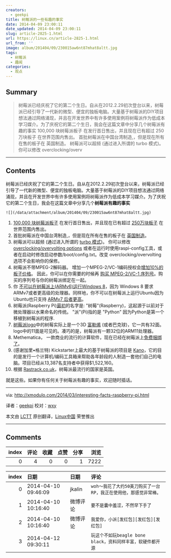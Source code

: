 ```yaml
---
creators:
  - geekpi
title: 树莓派的一些有趣的事实
date: 2014-04-09 23:00:11
date_updated: 2014-04-09 23:00:11
slug: article-2825-1.html
url: https://linux.cn/article-2825-1.html
url_from: ''
image: album/201404/09/230015aw6nt87mhat8altt.jpg
tags:
  - 树莓派
  - 趣闻
categories:
  - 观点
---
```


## Summary

> 树莓派已经庆祝了它的第二个生日。自从在2012.2.29初次登台以来，树莓派已经引导了一代新的微型、便宜的独板电脑。大量基于树莓派的DIY项目想法通过网络涌现，并且在开发世界中有许多使用案例将树莓派作为低成本学习媒介。为了庆祝它的第二个生日，我会在这篇文章中分享几个树莓派有趣的事实    100,000 块树莓派板子 在发行首日售出，并且现在已有超过 250万块板子 在世界范围内售出。   首批树莓派在中国台湾制造,，但是现在所有在售的板子在 英国制造。   树莓派可以超频 (通过进入所谓的 turbo 模式)。 你可以修改 overclocking/overv

***

<!-- more -->

## Contents

树莓派已经庆祝了它的第二个生日。自从在2012.2.29初次登台以来，树莓派已经引导了一代新的微型、便宜的独板电脑。大量基于树莓派的DIY项目想法通过网络涌现，并且在开发世界中有许多使用案例将树莓派作为低成本学习媒介。为了庆祝它的第二个生日，我会在这篇文章中分享几个**树莓派有趣的事实**

`![](/data/attachment/album/201404/09/230015aw6nt87mhat8altt.jpg)`

1. [100,000 块树莓派板子](http://www.zdnet.com/we-thought-wed-sell-1000-the-inside-story-of-the-raspberry-pi-7000009718/) 在发行首日售出，并且现在已有超过 [250万块板子](http://www.raspberrypi.org/archives/6299) 在世界范围内售出。
2. 首批树莓派在中国台湾制造,，但是现在所有在售的板子在 [英国制造](http://www.raspberrypi.org/archives/5016)。
3. 树莓派可以超频 (通过进入所谓的 [turbo 模式](http://www.raspberrypi.org/archives/2008))。 你可以修改 [overclocking/overvolting options](http://elinux.org/RPi_config.txt#Overclocking_options) 或者在运行时使用raspi-config工具，或者在启动时修改启动参数/boot/config.txt。改变 overclocking/overvolting 选项不会影响你的保修。
4. 树莓派不带MPEG-2解码器。 增加一个MPEG-2/VC-1编码授权会[增加10%的板子价格](http://www.raspberrypi.org/archives/1839)。 因此，你可以在你需要的时候再 [购买 MPEG-2/VC-1 序列号](http://www.raspberrypi.com/)。购买的序列号与你的树莓派绑定在一起。
5. 你 [不可以在树莓派上(ARMv6)运行Windows 8](http://www.gamesindustry.biz/articles/digitalfoundry-inside-raspberry-pi)，因为 Windows 8 要求ARMv7或者更高级的处理器。同样地，你不可以在树莓派上运行Ubuntu因为Ubuntu也只支持 [ARMv7 后者更高](https://wiki.ubuntu.com/ARM)。
6. 树莓派(Raspberry Pi)[最初](http://www.techspot.com/article/531-eben-upton-interview/)的名字是: "树莓"(Raspberry)，这起源于以前对于微处理器以水果命名的传统。 "派"(Pi)指的是 "Python" 因为Python是第一个移植到树莓派的程序.
7. [树莓派logo](http://www.raspberrypi.org/archives/221)中的树莓实际上是一个3D [富勒烯](http://en.wikipedia.org/wiki/Buckminsterfullerene) (或者巴克球)，它一共有32面。 logo中的11面是可见的。凑巧的是，树莓派有一颗32位的ARM11处理器。
8. Methematica， 一款商业的流行的计算软件，现在已经在树莓派上[免费捆绑了](http://blog.stephenwolfram.com/2013/11/putting-the-wolfram-language-and-mathematica-on-every-raspberry-pi/)。
9. (感谢加里•格兰特) Kickstarter上最大的基于树莓派的项目是 [Kano](https://www.kickstarter.com/projects/alexklein/kano-a-computer-anyone-can-make)，它的目的是发行一个计算机/编码工具箱来帮助各年龄段的人制造一套他们自己的电脑。项目已经从13,387名支持者中获得$1,522,160。
10. 根据 [Rastrack.co.uk](http://www.rastrack.co.uk/)，树莓派最流行的国家是英国。

就是这些。如果你有任何关于树莓派有趣的事实，欢迎随时插话。

---

via: <http://xmodulo.com/2014/03/interesting-facts-raspberry-pi.html>

译者：[geekpi](https://github.com/geekpi) 校对：[wxy](https://github.com/wxy)

本文由 [LCTT](https://github.com/LCTT/TranslateProject) 原创翻译，[Linux中国](https://linux.cn/) 荣誉推出

***

## Comments


|   index |   评论 |   收藏 |   点赞 |   分享 |   浏览 |
|--------:|-------:|-------:|-------:|-------:|-------:|
|       0 |      4 |      0 |      0 |      1 |   7222 |

|   index | 日期                | 日期     | 评论                                                              |
|--------:|:--------------------|:---------|:------------------------------------------------------------------|
|       0 | 2014-04-10 09:46:09 | jkalin   | `woh～我花了大约50美刀购买了一台RP，我正在使用他，那感觉非常棒。` |
|       1 | 2014-04-10 10:16:40 | 微博评论 | `要不是囊中羞涩，不然早下手了`                                    |
|       2 | 2014-04-10 10:16:40 | 微博评论 | `我爱你，小派[发红包][发红包][发红包]`                            |
|       3 | 2014-04-12 09:30:11 |          | `玩这个不如玩beagle bone black，资料同样丰富，软硬件都开源`       |
